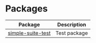<!--- This is sample front-matter for API item "(model)" -->

# Packages

| Package | Description |
| --- | --- |
| [simple-suite-test](docs/simple-suite-test) | Test package |
